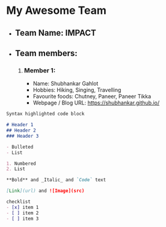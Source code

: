 # My Awesome Team

- ## Team Name: IMPACT

- ## Team members:
	1. ### Member 1:
		- Name: Shubhankar Gahlot
		- Hobbies: Hiking, Singing, Travelling
		- Favourite foods: Chutney, Paneer, Paneer Tikka
		- Webpage / Blog URL: https://shubhankar.github.io/

```markdown
Syntax highlighted code block

# Header 1
## Header 2
### Header 3

- Bulleted
- List

1. Numbered
2. List

**Bold** and _Italic_ and `Code` text

[Link](url) and ![Image](src)

checklist
- [x] item 1
- [ ] item 2
- [ ] item 3
```
